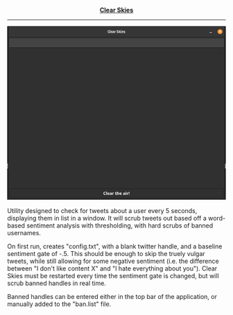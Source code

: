 <p style="text-align: center;"><span style="text-decoration: underline;"><strong>Clear Skies</strong></span></p>
<hr>
<p align="center"><img src="images/snapshot.png" title="Screenshot"></p>
<p style="text-align: left;">Utility designed to check for tweets about a user every 5 seconds, displaying them in list in a window. It will scrub tweets out based off a word-based sentiment analysis with thresholding, with hard scrubs of banned usernames.&nbsp;</p>
<p style="text-align: left;">On first run, creates "config.txt", with a blank twitter handle, and a baseline sentiment gate of -.5. This should be enough to skip the truely vulgar tweets, while still allowing for some negative sentiment (i.e. the difference between "I don't like content X" and "I hate everything about you"). Clear Skies must be restarted every time the sentiment gate is changed, but will scrub banned handles in real time.&nbsp;</p>
<p style="text-align: left;">Banned handles can be entered either in the top bar of the application, or manually added to the "ban.list" file.<br /><br /><br /></p>


